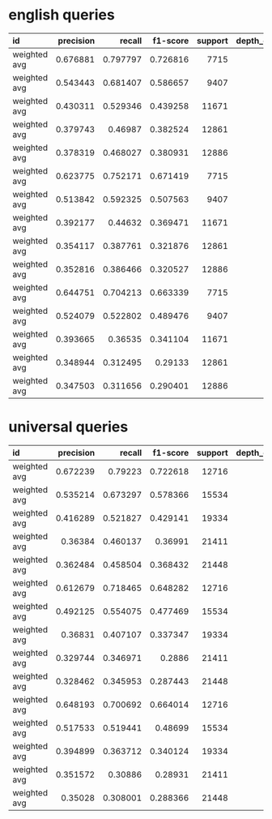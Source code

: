 # english queries
| id           |   precision |   recall |   f1-score |   support |   depth_constraint | model      |
|:-------------|------------:|---------:|-----------:|----------:|-------------------:|:-----------|
| weighted avg |    0.676881 | 0.797797 |   0.726816 |      7715 |                  1 | V2model    |
| weighted avg |    0.543443 | 0.681407 |   0.586657 |      9407 |                  2 | V2model    |
| weighted avg |    0.430311 | 0.529346 |   0.439258 |     11671 |                  3 | V2model    |
| weighted avg |    0.379743 | 0.46987  |   0.382524 |     12861 |                  4 | V2model    |
| weighted avg |    0.378319 | 0.468027 |   0.380931 |     12886 |                  5 | V2model    |
| weighted avg |    0.623775 | 0.752171 |   0.671419 |      7715 |                  1 | V1model    |
| weighted avg |    0.513842 | 0.592325 |   0.507563 |      9407 |                  2 | V1model    |
| weighted avg |    0.392177 | 0.44632  |   0.369471 |     11671 |                  3 | V1model    |
| weighted avg |    0.354117 | 0.387761 |   0.321876 |     12861 |                  4 | V1model    |
| weighted avg |    0.352816 | 0.386466 |   0.320527 |     12886 |                  5 | V1model    |
| weighted avg |    0.644751 | 0.704213 |   0.663339 |      7715 |                  1 | V0baseline |
| weighted avg |    0.524079 | 0.522802 |   0.489476 |      9407 |                  2 | V0baseline |
| weighted avg |    0.393665 | 0.36535  |   0.341104 |     11671 |                  3 | V0baseline |
| weighted avg |    0.348944 | 0.312495 |   0.29133  |     12861 |                  4 | V0baseline |
| weighted avg |    0.347503 | 0.311656 |   0.290401 |     12886 |                  5 | V0baseline |

# universal queries
| id           |   precision |   recall |   f1-score |   support |   depth_constraint | model      |
|:-------------|------------:|---------:|-----------:|----------:|-------------------:|:-----------|
| weighted avg |    0.672239 | 0.79223  |   0.722618 |     12716 |                  1 | V2model    |
| weighted avg |    0.535214 | 0.673297 |   0.578366 |     15534 |                  2 | V2model    |
| weighted avg |    0.416289 | 0.521827 |   0.429141 |     19334 |                  3 | V2model    |
| weighted avg |    0.36384  | 0.460137 |   0.36991  |     21411 |                  4 | V2model    |
| weighted avg |    0.362484 | 0.458504 |   0.368432 |     21448 |                  5 | V2model    |
| weighted avg |    0.612679 | 0.718465 |   0.648282 |     12716 |                  1 | V1model    |
| weighted avg |    0.492125 | 0.554075 |   0.477469 |     15534 |                  2 | V1model    |
| weighted avg |    0.36831  | 0.407107 |   0.337347 |     19334 |                  3 | V1model    |
| weighted avg |    0.329744 | 0.346971 |   0.2886   |     21411 |                  4 | V1model    |
| weighted avg |    0.328462 | 0.345953 |   0.287443 |     21448 |                  5 | V1model    |
| weighted avg |    0.648193 | 0.700692 |   0.664014 |     12716 |                  1 | V0baseline |
| weighted avg |    0.517533 | 0.519441 |   0.48699  |     15534 |                  2 | V0baseline |
| weighted avg |    0.394899 | 0.363712 |   0.340124 |     19334 |                  3 | V0baseline |
| weighted avg |    0.351572 | 0.30886  |   0.28931  |     21411 |                  4 | V0baseline |
| weighted avg |    0.35028  | 0.308001 |   0.288366 |     21448 |                  5 | V0baseline |